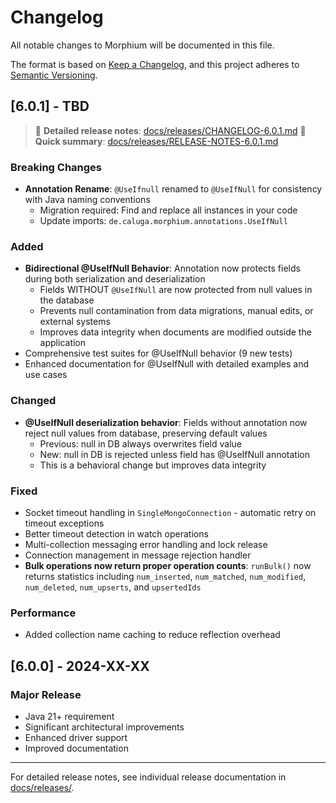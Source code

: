 # Changelog

All notable changes to Morphium will be documented in this file.

The format is based on [Keep a Changelog](https://keepachangelog.com/en/1.0.0/),
and this project adheres to [Semantic Versioning](https://semver.org/spec/v2.0.0.html).

## [6.0.1] - TBD

> 📖 **Detailed release notes**: [docs/releases/CHANGELOG-6.0.1.md](docs/releases/CHANGELOG-6.0.1.md)
> 📝 **Quick summary**: [docs/releases/RELEASE-NOTES-6.0.1.md](docs/releases/RELEASE-NOTES-6.0.1.md)

### Breaking Changes
- **Annotation Rename**: `@UseIfnull` renamed to `@UseIfNull` for consistency with Java naming conventions
  - Migration required: Find and replace all instances in your code
  - Update imports: `de.caluga.morphium.annotations.UseIfNull`

### Added
- **Bidirectional @UseIfNull Behavior**: Annotation now protects fields during both serialization and deserialization
  - Fields WITHOUT `@UseIfNull` are now protected from null values in the database
  - Prevents null contamination from data migrations, manual edits, or external systems
  - Improves data integrity when documents are modified outside the application
- Comprehensive test suites for @UseIfNull behavior (9 new tests)
- Enhanced documentation for @UseIfNull with detailed examples and use cases

### Changed
- **@UseIfNull deserialization behavior**: Fields without annotation now reject null values from database, preserving default values
  - Previous: null in DB always overwrites field value
  - New: null in DB is rejected unless field has @UseIfNull annotation
  - This is a behavioral change but improves data integrity

### Fixed
- Socket timeout handling in `SingleMongoConnection` - automatic retry on timeout exceptions
- Better timeout detection in watch operations
- Multi-collection messaging error handling and lock release
- Connection management in message rejection handler
- **Bulk operations now return proper operation counts**: `runBulk()` now returns statistics including `num_inserted`, `num_matched`, `num_modified`, `num_deleted`, `num_upserts`, and `upsertedIds`

### Performance
- Added collection name caching to reduce reflection overhead

## [6.0.0] - 2024-XX-XX

### Major Release
- Java 21+ requirement
- Significant architectural improvements
- Enhanced driver support
- Improved documentation

---

For detailed release notes, see individual release documentation in [docs/releases/](docs/releases/).
